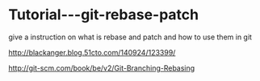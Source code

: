 # Tutorial---git-rebase-patch
give a instruction on what is rebase and patch and how to use them in git

http://blackanger.blog.51cto.com/140924/123399/

http://git-scm.com/book/be/v2/Git-Branching-Rebasing
